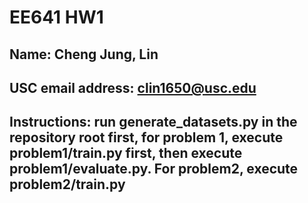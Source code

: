 # EE641 HW1
## Name: Cheng Jung, Lin
## USC email address: clin1650@usc.edu
## Instructions: run generate_datasets.py in the repository root first, for problem 1, execute problem1/train.py first, then execute problem1/evaluate.py. For problem2, execute problem2/train.py